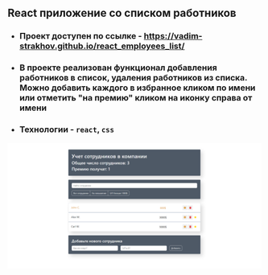 ## React приложение со списком работников

 - ### Проект доступен по ссылке - https://vadim-strakhov.github.io/react_employees_list/
 - ### В проекте реализован функционал добавления работников в список, удаления работников из списка. Можно добавить каждого в избранное кликом по имени или отметить "на премию" кликом на иконку справа от имени
 - ### Технологии - `react`, `css`

![react_showcase](employees.png)
